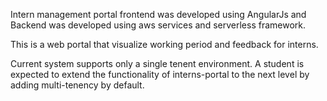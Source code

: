 Intern management portal frontend was developed using AngularJs and Backend was 
developed using aws services and serverless framework.

This is a web portal that visualize working period and feedback for interns.

Current system supports only a single tenent environment. A student is expected 
to extend the functionality of interns-portal to the next level by adding 
multi-tenency by default.
